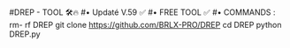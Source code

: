 #DREP - TOOL 🛠🔥 
#• Updaté V.59 ✅
#• FREE TOOL  ✅
#• COMMANDS : 
 rm- rf DREP
 git clone https://github.com/BRLX-PRO/DREP
cd DREP
python DREP.py
